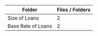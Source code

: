 | Folder             |   Files / Folders |
|--------------------|-------------------|
| Size of Loans      |                 2 |
| Base Rate of Loans |                 2 |